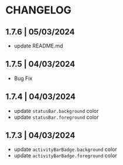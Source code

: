 # CHANGELOG

## 1.7.6 | 05/03/2024
- update README.md

## 1.7.5 | 04/03/2024
- Bug Fix

## 1.7.4 | 04/03/2024
- update `statusBar.background` color
- update `statusBar.foreground` color

## 1.7.3 | 04/03/2024
- update `activityBarBadge.background` color
- update `activityBarBadge.foreground` color
